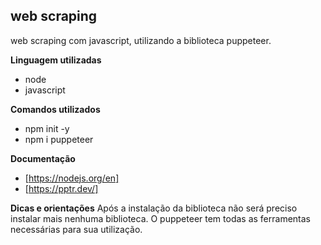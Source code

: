  ## web scraping
web scraping com javascript, utilizando a biblioteca puppeteer.

**Linguagem utilizadas**
- node
- javascript


**Comandos utilizados**
 - npm init -y
 - npm i puppeteer

**Documentação**
- [https://nodejs.org/en]
- [https://pptr.dev/]

**Dicas e orientações**
Após a instalação da biblioteca não será preciso instalar mais nenhuma biblioteca. O puppeteer tem todas as ferramentas necessárias para sua utilização.
 
